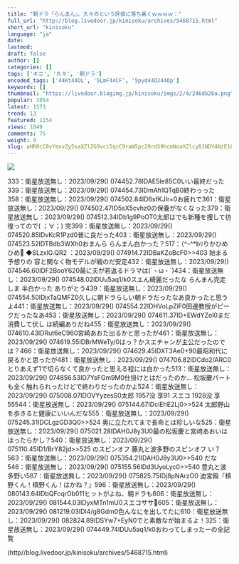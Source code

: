 ```yaml
---
title: "朝ドラ「らんまん」、久々のという評価に落ち着くｗｗｗｗ："
full_url: "http://blog.livedoor.jp/kinisoku/archives/5468715.html"
short_url: "kinisoku"
language: "ja"
date: 
lastmod: 
draft: false
author: []
categories: []
tags: ['キニ', '久々', '朝ドラ']
encoded_tags: ['44Kt44OL', '5LmF44CF', '5pyd44OJ44Op']
keywords: []
thumbnail: "https://livedoor.blogimg.jp/kinisoku/imgs/2/4/246db26a.png"
popular: 1054
latest: 1573
trend: 13
featured: 1154
views: 1849
comments: 75
weight: 9
slug: aHR0cC8vYmxvZy5saXZlZG9vci5qcC9raW5pc29rdS9hcmNoaXZlcy81NDY4NzE1Lmh0bWw=
---
```


![](https://livedoor.blogimg.jp/kinisoku/imgs/2/4/246db26a.png)

333：衛星放送無し：2023/09/29() 074452.78IDAE5Ie85C0いい最終だった339：衛星放送無し：2023/09/29() 074454.73IDmAh1QTqB0終わっった358：衛星放送無し：2023/09/29() 074502.84ID6sfKJIr+0お疲れで361：衛星放送無し：2023/09/29() 074502.47ID5sX5cvhz0の保養がなくなった379：衛星放送無し：2023/09/29() 074512.34IDb1g9PoOT0太郎はでも新種を捜して彷徨ってので( ；∀；) 完399：衛星放送無し：2023/09/29() 074520.85IDvKcR1Pzd0普に良だった403：衛星放送無し：2023/09/29() 074523.52IDTBdb3WXh0おまんら らんまん白かった？517：（^ｰ^*bﾘりかひめひめ👸 ◆SLzxlG.QR2 ：2023/09/29() 074914.72IDBaKZoBcF0>>403 始まる予想りの 容と関なく物モデルが戦のだ安定432：衛星放送無し：2023/09/29() 074546.60IDF2BooY620最に夫が若返るドラマは(´・ω・`)434：衛星放送無し：2023/09/29() 074548.02IDUu5aq1/k0スエん綺麗だったな らんまん完走しま 半白かった ありがとう439：衛星放送無し：2023/09/29() 074554.50IDjxTaQMFZ0久しに朝ドラらしい朝ドラだったなあ良かったと思うよ441：衛星放送無し：2023/09/29() 074554.22IDHVoLpZiF0田邊教授がピークだったなあ453：衛星放送無し：2023/09/29() 074611.37ID+EWdYZol0まだ消費して伏し は続編ありだね455：衛星放送無し：2023/09/29() 074610.43IDRut6eC960宮崎あおた出るかと思ったが461：衛星放送無し：2023/09/29() 074619.55IDBrMWeTy/0はっ？かスエチャンが主公だったのでは？466：衛星放送無し：2023/09/29() 074629.45IDXT3Ae0+90最昭和代に戻るかと思ったが481：衛星放送無し：2023/09/29() 074706.82IDCdo2/ARC0とりあえず1で切らなくて良かったと思える程には白かった513：衛星放送無し：2023/09/29() 074856.53ID7YsFGm9M0仕掛けとはだったのか… 松坂慶パートも全く触れられったけどで終わりだったのかよ524：衛星放送無し：2023/09/29() 075008.07IDOVYyzesS0太郎 1957没 享91 スエコ 1928没 享55544：衛星放送無し：2023/09/29() 075144.67IDciEhE2Lj0>>524 太郎野山を歩きると健康にいいんだな555：衛星放送無し：2023/09/29() 075245.31IDCLgzGD3Q0>>524 奥に立たれてまで長命とは珍しいな525：衛星放送無し：2023/09/29() 075021.28IDAH0J8y3U0最の松坂慶と宮﨑あおいはほったらかし？540：衛星放送無し：2023/09/29() 075110.45ID1/BrY82jd>>525 のスピンオフ 藤丸と波多野のスピンオフ い？563：衛星放送無し：2023/09/29() 075354.21IDAH0J8y3U0>>540 だな546：衛星放送無し：2023/09/29() 075155.56IDd3UyoLyc0>>540 豊丸と波多野い587：衛星放送無し：2023/09/29() 075825.75IDj8pNArzO0 迪宮殿「槙野くん！槙野くん！はかね？」596：衛星放送無し：2023/09/29() 080143.64IDbQFcqrOb011ヒットがよね、朝ドラも606：衛星放送無し：2023/09/29() 081544.03IDyxMTn1mU0スエコザサ🌿605：衛星放送無し：2023/09/29() 081219.03IDl4/g8Gdm0色んなにを出してたに610：衛星放送無し：2023/09/29() 082824.89IDSYw7+EyN0でと素敵なが始まるよ！325：衛星放送無し：2023/09/29() 074449.74IDUu5aq1/k0おわってしまったーの全記覧

(http//blog.livedoor.jp/kinisoku/archives/5468715.html)
